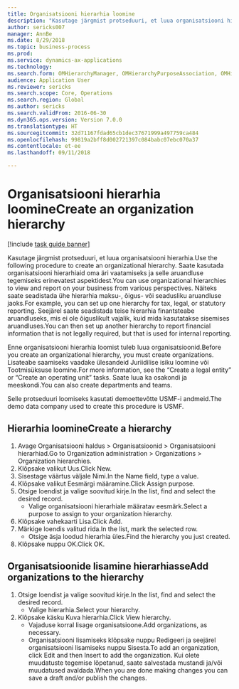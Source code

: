 ```yaml
--- 
title: Organisatsiooni hierarhia loomine
description: "Kasutage järgmist protseduuri, et luua organisatsiooni hierarhia."
author: sericks007
manager: AnnBe
ms.date: 8/29/2018
ms.topic: business-process
ms.prod: 
ms.service: dynamics-ax-applications
ms.technology: 
ms.search.form: OMHierarchyManager, OMHierarchyPurposeAssociation, OMHierarchySelection, HierarchyDesigner
audience: Application User
ms.reviewer: sericks
ms.search.scope: Core, Operations
ms.search.region: Global
ms.author: sericks
ms.search.validFrom: 2016-06-30
ms.dyn365.ops.version: Version 7.0.0
ms.translationtype: HT
ms.sourcegitcommit: 32d71167fdad65cb1dec37671999a497759ca484
ms.openlocfilehash: 99819a2bff8d002721397c084babc07ebc070a37
ms.contentlocale: et-ee
ms.lasthandoff: 09/11/2018

---
```

# <a name="create-an-organization-hierarchy"></a><span data-ttu-id="6faff-103">Organisatsiooni hierarhia loomine</span><span class="sxs-lookup"><span data-stu-id="6faff-103">Create an organization hierarchy</span></span>

[!include [task guide banner](../../includes/task-guide-banner.md)]

<span data-ttu-id="6faff-104">Kasutage järgmist protseduuri, et luua organisatsiooni hierarhia.</span><span class="sxs-lookup"><span data-stu-id="6faff-104">Use the following procedure to create an organizational hierarchy.</span></span> <span data-ttu-id="6faff-105">Saate kasutada organisatsiooni hierarhiaid oma äri vaatamiseks ja selle aruandluse tegemiseks erinevatest aspektidest.</span><span class="sxs-lookup"><span data-stu-id="6faff-105">You can use organizational hierarchies to view and report on your business from various perspectives.</span></span> <span data-ttu-id="6faff-106">Näiteks saate seadistada ühe hierarhia maksu-, õigus- või seadusliku aruandluse jaoks.</span><span class="sxs-lookup"><span data-stu-id="6faff-106">For example, you can set up one hierarchy for tax, legal, or statutory reporting.</span></span> <span data-ttu-id="6faff-107">Seejärel saate seadistada teise hierarhia finantsteabe aruandluseks, mis ei ole õiguslikult vajalik, kuid mida kasutatakse sisemises aruandluses.</span><span class="sxs-lookup"><span data-stu-id="6faff-107">You can then set up another hierarchy to report financial information that is not legally required, but that is used for internal reporting.</span></span> 



<span data-ttu-id="6faff-108">Enne organisatsiooni hierarhia loomist tuleb luua organisatsioonid.</span><span class="sxs-lookup"><span data-stu-id="6faff-108">Before you create an organizational hierarchy, you must create organizations.</span></span> <span data-ttu-id="6faff-109">Lisateabe saamiseks vaadake ülesandeid Juriidilise isiku loomine või Tootmisüksuse loomine.</span><span class="sxs-lookup"><span data-stu-id="6faff-109">For more information, see the “Create a legal entity” or “Create an operating unit” tasks.</span></span> <span data-ttu-id="6faff-110">Saate luua ka osakondi ja meeskondi.</span><span class="sxs-lookup"><span data-stu-id="6faff-110">You can also create departments and teams.</span></span> 



<span data-ttu-id="6faff-111">Selle protseduuri loomiseks kasutati demoettevõtte USMF-i andmeid.</span><span class="sxs-lookup"><span data-stu-id="6faff-111">The demo data company used to create this procedure is USMF.</span></span>


## <a name="create-a-hierarchy"></a><span data-ttu-id="6faff-112">Hierarhia loomine</span><span class="sxs-lookup"><span data-stu-id="6faff-112">Create a hierarchy</span></span>
1. <span data-ttu-id="6faff-113">Avage Organisatsiooni haldus > Organisatsioonid > Organisatsiooni hierarhiad.</span><span class="sxs-lookup"><span data-stu-id="6faff-113">Go to Organization administration > Organizations > Organization hierarchies.</span></span>
2. <span data-ttu-id="6faff-114">Klõpsake valikut Uus.</span><span class="sxs-lookup"><span data-stu-id="6faff-114">Click New.</span></span>
3. <span data-ttu-id="6faff-115">Sisestage väärtus väljale Nimi.</span><span class="sxs-lookup"><span data-stu-id="6faff-115">In the Name field, type a value.</span></span>
4. <span data-ttu-id="6faff-116">Klõpsake valikut Eesmärgi määramine.</span><span class="sxs-lookup"><span data-stu-id="6faff-116">Click Assign purpose.</span></span>
5. <span data-ttu-id="6faff-117">Otsige loendist ja valige soovitud kirje.</span><span class="sxs-lookup"><span data-stu-id="6faff-117">In the list, find and select the desired record.</span></span>
    * <span data-ttu-id="6faff-118">Valige organisatsiooni hierarhiale määratav eesmärk.</span><span class="sxs-lookup"><span data-stu-id="6faff-118">Select a purpose to assign to your organization hierarchy.</span></span>  
6. <span data-ttu-id="6faff-119">Klõpsake vahekaarti Lisa.</span><span class="sxs-lookup"><span data-stu-id="6faff-119">Click Add.</span></span>
7. <span data-ttu-id="6faff-120">Märkige loendis valitud rida.</span><span class="sxs-lookup"><span data-stu-id="6faff-120">In the list, mark the selected row.</span></span>
    * <span data-ttu-id="6faff-121">Otsige äsja loodud hierarhia üles.</span><span class="sxs-lookup"><span data-stu-id="6faff-121">Find the hierarchy you just created.</span></span>  
8. <span data-ttu-id="6faff-122">Klõpsake nuppu OK.</span><span class="sxs-lookup"><span data-stu-id="6faff-122">Click OK.</span></span>

## <a name="add-organizations-to-the-hierarchy"></a><span data-ttu-id="6faff-123">Organisatsioonide lisamine hierarhiasse</span><span class="sxs-lookup"><span data-stu-id="6faff-123">Add organizations to the hierarchy</span></span>
1. <span data-ttu-id="6faff-124">Otsige loendist ja valige soovitud kirje.</span><span class="sxs-lookup"><span data-stu-id="6faff-124">In the list, find and select the desired record.</span></span>
    * <span data-ttu-id="6faff-125">Valige hierarhia.</span><span class="sxs-lookup"><span data-stu-id="6faff-125">Select your hierarchy.</span></span>  
2. <span data-ttu-id="6faff-126">Klõpsake käsku Kuva hierarhia.</span><span class="sxs-lookup"><span data-stu-id="6faff-126">Click View hierarchy.</span></span>
    * <span data-ttu-id="6faff-127">Vajaduse korral lisage organisatsioone.</span><span class="sxs-lookup"><span data-stu-id="6faff-127">Add organizations, as necessary.</span></span>  
    * <span data-ttu-id="6faff-128">Organisatsiooni lisamiseks klõpsake nuppu Redigeeri ja seejärel organisatsiooni lisamiseks nuppu Sisesta.</span><span class="sxs-lookup"><span data-stu-id="6faff-128">To add an organization, click Edit and then Insert to add the organization.</span></span>     <span data-ttu-id="6faff-129">Kui olete muudatuste tegemise lõpetanud, saate salvestada mustandi ja/või muudatused avaldada.</span><span class="sxs-lookup"><span data-stu-id="6faff-129">When you are done making changes you can save a draft and/or publish the changes.</span></span>  


